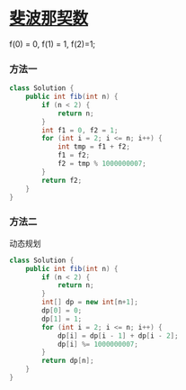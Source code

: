 # [斐波那契数](https://leetcode-cn.com/problems/fibonacci-number/)

f(0) = 0, f(1) = 1, f(2)=1;

### 方法一

```java
class Solution {
    public int fib(int n) {
        if (n < 2) {
            return n;
        }
        int f1 = 0, f2 = 1;
        for (int i = 2; i <= n; i++) {
            int tmp = f1 + f2;
            f1 = f2;
            f2 = tmp % 1000000007;
        }
        return f2;
    }
}
```

### 方法二

动态规划

```java
class Solution {
    public int fib(int n) {
        if (n < 2) {
            return n;
        }
        int[] dp = new int[n+1];
        dp[0] = 0;
        dp[1] = 1;
        for (int i = 2; i <= n; i++) {
            dp[i] = dp[i - 1] + dp[i - 2];
            dp[i] %= 1000000007;
        }
        return dp[n];
    }
}
```
